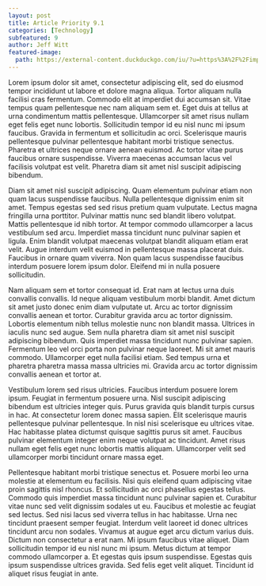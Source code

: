 ```yaml
---
layout: post
title: Article Priority 9.1
categories: [Technology]
subfeatured: 9
author: Jeff Witt
featured-image: 
  path: https://external-content.duckduckgo.com/iu/?u=https%3A%2F%2Fimprimis.hillsdale.edu%2Fwp-content%2Fuploads%2F1974%2F02%2FStack-of-Old-Newspapers.jpg&f=1&nofb=1&ipt=ca0d9786e63f70d482c378382dc08e047b69768e1a7d58338a83aa0bd00b1eaa&ipo=images
---
```


Lorem ipsum dolor sit amet, consectetur adipiscing elit, sed do eiusmod tempor incididunt ut labore et dolore magna aliqua. Tortor aliquam nulla facilisi cras fermentum. Commodo elit at imperdiet dui accumsan sit. Vitae tempus quam pellentesque nec nam aliquam sem et. Eget duis at tellus at urna condimentum mattis pellentesque. Ullamcorper sit amet risus nullam eget felis eget nunc lobortis. Sollicitudin tempor id eu nisl nunc mi ipsum faucibus. Gravida in fermentum et sollicitudin ac orci. Scelerisque mauris pellentesque pulvinar pellentesque habitant morbi tristique senectus. Pharetra et ultrices neque ornare aenean euismod. Ac tortor vitae purus faucibus ornare suspendisse. Viverra maecenas accumsan lacus vel facilisis volutpat est velit. Pharetra diam sit amet nisl suscipit adipiscing bibendum.

Diam sit amet nisl suscipit adipiscing. Quam elementum pulvinar etiam non quam lacus suspendisse faucibus. Nulla pellentesque dignissim enim sit amet. Tempus egestas sed sed risus pretium quam vulputate. Lectus magna fringilla urna porttitor. Pulvinar mattis nunc sed blandit libero volutpat. Mattis pellentesque id nibh tortor. At tempor commodo ullamcorper a lacus vestibulum sed arcu. Imperdiet massa tincidunt nunc pulvinar sapien et ligula. Enim blandit volutpat maecenas volutpat blandit aliquam etiam erat velit. Augue interdum velit euismod in pellentesque massa placerat duis. Faucibus in ornare quam viverra. Non quam lacus suspendisse faucibus interdum posuere lorem ipsum dolor. Eleifend mi in nulla posuere sollicitudin.

Nam aliquam sem et tortor consequat id. Erat nam at lectus urna duis convallis convallis. Id neque aliquam vestibulum morbi blandit. Amet dictum sit amet justo donec enim diam vulputate ut. Arcu ac tortor dignissim convallis aenean et tortor. Curabitur gravida arcu ac tortor dignissim. Lobortis elementum nibh tellus molestie nunc non blandit massa. Ultrices in iaculis nunc sed augue. Sem nulla pharetra diam sit amet nisl suscipit adipiscing bibendum. Quis imperdiet massa tincidunt nunc pulvinar sapien. Fermentum leo vel orci porta non pulvinar neque laoreet. Mi sit amet mauris commodo. Ullamcorper eget nulla facilisi etiam. Sed tempus urna et pharetra pharetra massa massa ultricies mi. Gravida arcu ac tortor dignissim convallis aenean et tortor at.

Vestibulum lorem sed risus ultricies. Faucibus interdum posuere lorem ipsum. Feugiat in fermentum posuere urna. Nisl suscipit adipiscing bibendum est ultricies integer quis. Purus gravida quis blandit turpis cursus in hac. At consectetur lorem donec massa sapien. Elit scelerisque mauris pellentesque pulvinar pellentesque. In nisl nisi scelerisque eu ultrices vitae. Hac habitasse platea dictumst quisque sagittis purus sit amet. Faucibus pulvinar elementum integer enim neque volutpat ac tincidunt. Amet risus nullam eget felis eget nunc lobortis mattis aliquam. Ullamcorper velit sed ullamcorper morbi tincidunt ornare massa eget.

Pellentesque habitant morbi tristique senectus et. Posuere morbi leo urna molestie at elementum eu facilisis. Nisi quis eleifend quam adipiscing vitae proin sagittis nisl rhoncus. Et sollicitudin ac orci phasellus egestas tellus. Commodo quis imperdiet massa tincidunt nunc pulvinar sapien et. Curabitur vitae nunc sed velit dignissim sodales ut eu. Faucibus et molestie ac feugiat sed lectus. Sed nisi lacus sed viverra tellus in hac habitasse. Urna nec tincidunt praesent semper feugiat. Interdum velit laoreet id donec ultrices tincidunt arcu non sodales. Vivamus at augue eget arcu dictum varius duis. Dictum non consectetur a erat nam. Mi ipsum faucibus vitae aliquet. Diam sollicitudin tempor id eu nisl nunc mi ipsum. Metus dictum at tempor commodo ullamcorper a. Et egestas quis ipsum suspendisse. Egestas quis ipsum suspendisse ultrices gravida. Sed felis eget velit aliquet. Tincidunt id aliquet risus feugiat in ante.